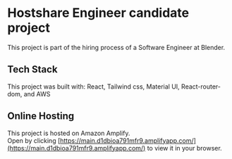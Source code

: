 # Hostshare Engineer candidate project

This project is part of the hiring process of a Software Engineer at Blender.

## Tech Stack

This project was built with: React, Tailwind css, Material UI, React-router-dom, and AWS

## Online Hosting

This project is hosted on Amazon Amplify.\
Open by clicking [https://main.d1dbioa791mfr9.amplifyapp.com/](https://main.d1dbioa791mfr9.amplifyapp.com/) to view it in your browser.


